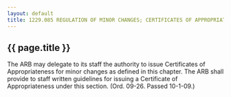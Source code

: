 ---
layout: default 
title: 1229.085 REGULATION OF MINOR CHANGES; CERTIFICATES OF APPROPRIATENESS.---

{{ page.title }}
----------------

The ARB may delegate to its staff the authority to issue Certificates of
Appropriateness for minor changes as defined in this chapter. The ARB
shall provide to staff written guidelines for issuing a Certificate of
Appropriateness under this section. (Ord. 09-26. Passed 10-1-09.)
